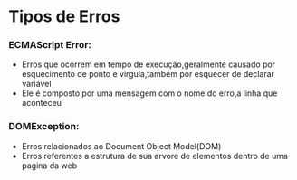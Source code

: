 # Tipos de Erros



### ECMAScript Error: 

* Erros que ocorrem em tempo de execução,geralmente causado por esquecimento de  ponto e virgula,também por esquecer de declarar variável
* Ele é composto por uma mensagem com o nome do erro,a linha que aconteceu



### DOMException:

* Erros relacionados ao Document Object Model(DOM)
* Erros referentes a estrutura de sua arvore de elementos dentro de uma pagina da web





